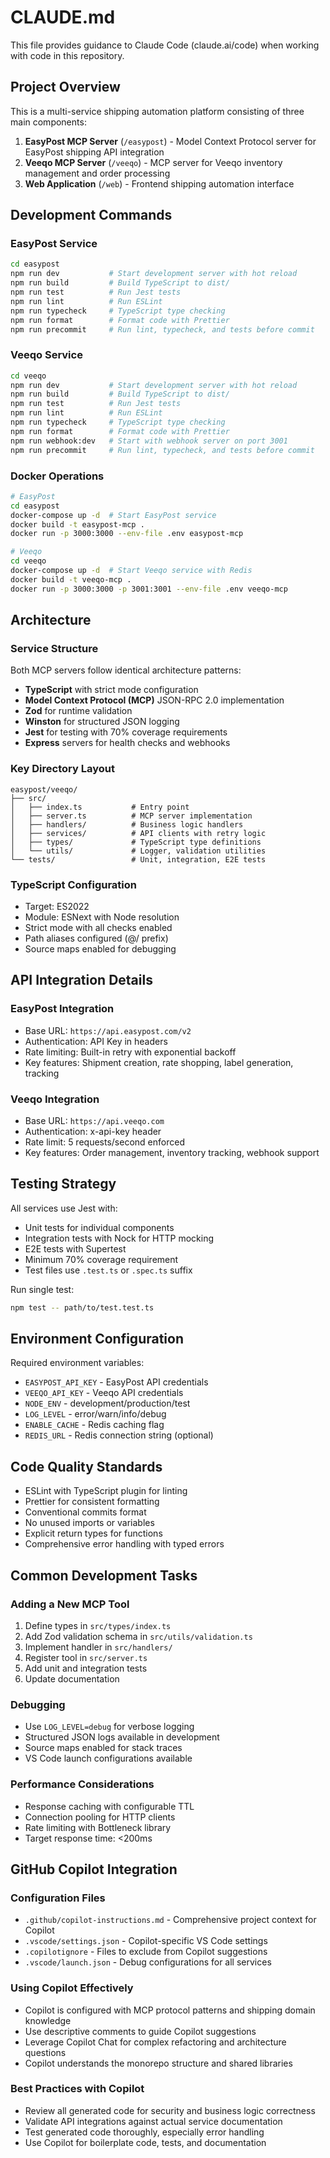 # CLAUDE.md

This file provides guidance to Claude Code (claude.ai/code) when working with code in this repository.

## Project Overview

This is a multi-service shipping automation platform consisting of three main components:
1. **EasyPost MCP Server** (`/easypost`) - Model Context Protocol server for EasyPost shipping API integration
2. **Veeqo MCP Server** (`/veeqo`) - MCP server for Veeqo inventory management and order processing
3. **Web Application** (`/web`) - Frontend shipping automation interface

## Development Commands

### EasyPost Service
```bash
cd easypost
npm run dev           # Start development server with hot reload
npm run build         # Build TypeScript to dist/
npm run test          # Run Jest tests
npm run lint          # Run ESLint
npm run typecheck     # TypeScript type checking
npm run format        # Format code with Prettier
npm run precommit     # Run lint, typecheck, and tests before commit
```

### Veeqo Service
```bash
cd veeqo
npm run dev           # Start development server with hot reload
npm run build         # Build TypeScript to dist/
npm run test          # Run Jest tests
npm run lint          # Run ESLint
npm run typecheck     # TypeScript type checking
npm run format        # Format code with Prettier
npm run webhook:dev   # Start with webhook server on port 3001
npm run precommit     # Run lint, typecheck, and tests before commit
```

### Docker Operations
```bash
# EasyPost
cd easypost
docker-compose up -d  # Start EasyPost service
docker build -t easypost-mcp .
docker run -p 3000:3000 --env-file .env easypost-mcp

# Veeqo
cd veeqo
docker-compose up -d  # Start Veeqo service with Redis
docker build -t veeqo-mcp .
docker run -p 3000:3000 -p 3001:3001 --env-file .env veeqo-mcp
```

## Architecture

### Service Structure
Both MCP servers follow identical architecture patterns:
- **TypeScript** with strict mode configuration
- **Model Context Protocol (MCP)** JSON-RPC 2.0 implementation
- **Zod** for runtime validation
- **Winston** for structured JSON logging
- **Jest** for testing with 70% coverage requirements
- **Express** servers for health checks and webhooks

### Key Directory Layout
```
easypost/veeqo/
├── src/
│   ├── index.ts           # Entry point
│   ├── server.ts          # MCP server implementation
│   ├── handlers/          # Business logic handlers
│   ├── services/          # API clients with retry logic
│   ├── types/             # TypeScript type definitions
│   └── utils/             # Logger, validation utilities
└── tests/                 # Unit, integration, E2E tests
```

### TypeScript Configuration
- Target: ES2022
- Module: ESNext with Node resolution
- Strict mode with all checks enabled
- Path aliases configured (@/ prefix)
- Source maps enabled for debugging

## API Integration Details

### EasyPost Integration
- Base URL: `https://api.easypost.com/v2`
- Authentication: API Key in headers
- Rate limiting: Built-in retry with exponential backoff
- Key features: Shipment creation, rate shopping, label generation, tracking

### Veeqo Integration
- Base URL: `https://api.veeqo.com`
- Authentication: x-api-key header
- Rate limit: 5 requests/second enforced
- Key features: Order management, inventory tracking, webhook support

## Testing Strategy

All services use Jest with:
- Unit tests for individual components
- Integration tests with Nock for HTTP mocking
- E2E tests with Supertest
- Minimum 70% coverage requirement
- Test files use `.test.ts` or `.spec.ts` suffix

Run single test:
```bash
npm test -- path/to/test.test.ts
```

## Environment Configuration

Required environment variables:
- `EASYPOST_API_KEY` - EasyPost API credentials
- `VEEQO_API_KEY` - Veeqo API credentials
- `NODE_ENV` - development/production/test
- `LOG_LEVEL` - error/warn/info/debug
- `ENABLE_CACHE` - Redis caching flag
- `REDIS_URL` - Redis connection string (optional)

## Code Quality Standards

- ESLint with TypeScript plugin for linting
- Prettier for consistent formatting
- Conventional commits format
- No unused imports or variables
- Explicit return types for functions
- Comprehensive error handling with typed errors

## Common Development Tasks

### Adding a New MCP Tool
1. Define types in `src/types/index.ts`
2. Add Zod validation schema in `src/utils/validation.ts`
3. Implement handler in `src/handlers/`
4. Register tool in `src/server.ts`
5. Add unit and integration tests
6. Update documentation

### Debugging
- Use `LOG_LEVEL=debug` for verbose logging
- Structured JSON logs available in development
- Source maps enabled for stack traces
- VS Code launch configurations available

### Performance Considerations
- Response caching with configurable TTL
- Connection pooling for HTTP clients
- Rate limiting with Bottleneck library
- Target response time: <200ms

## GitHub Copilot Integration

### Configuration Files
- `.github/copilot-instructions.md` - Comprehensive project context for Copilot
- `.vscode/settings.json` - Copilot-specific VS Code settings
- `.copilotignore` - Files to exclude from Copilot suggestions
- `.vscode/launch.json` - Debug configurations for all services

### Using Copilot Effectively
- Copilot is configured with MCP protocol patterns and shipping domain knowledge
- Use descriptive comments to guide Copilot suggestions
- Leverage Copilot Chat for complex refactoring and architecture questions
- Copilot understands the monorepo structure and shared libraries

### Best Practices with Copilot
- Review all generated code for security and business logic correctness
- Validate API integrations against actual service documentation
- Test generated code thoroughly, especially error handling
- Use Copilot for boilerplate code, tests, and documentation